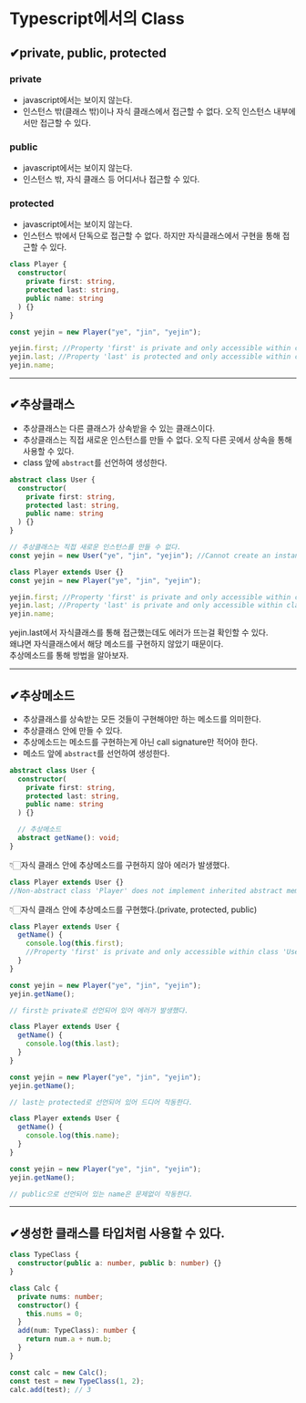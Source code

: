 # Typescript에서의 Class

## ✔private, public, protected

### private

- javascript에서는 보이지 않는다.
- 인스턴스 밖(클래스 밖)이나 자식 클래스에서 접근할 수 없다. 오직 인스턴스 내부에서만 접근할 수 있다.

### public

- javascript에서는 보이지 않는다.
- 인스턴스 밖, 자식 클래스 등 어디서나 접근할 수 있다.

### protected

- javascript에서는 보이지 않는다.
- 인스턴스 밖에서 단독으로 접근할 수 없다. 하지만 자식클래스에서 구현을 통해 접근할 수 있다.

```typescript
class Player {
  constructor(
    private first: string,
    protected last: string,
    public name: string
  ) {}
}

const yejin = new Player("ye", "jin", "yejin");

yejin.first; //Property 'first' is private and only accessible within class 'Player'.
yejin.last; //Property 'last' is protected and only accessible within class 'Player' and its subclasses.
yejin.name;
```

---

## ✔추상클래스

- 추상클래스는 다른 클래스가 상속받을 수 있는 클래스이다.
- 추상클래스는 직접 새로운 인스턴스를 만들 수 없다. 오직 다른 곳에서 상속을 통해 사용할 수 있다.
- class 앞에 `abstract`를 선언하여 생성한다.

```typescript
abstract class User {
  constructor(
    private first: string,
    protected last: string,
    public name: string
  ) {}
}

// 추상클래스는 직접 새로운 인스턴스를 만들 수 없다.
const yejin = new User("ye", "jin", "yejin"); //Cannot create an instance of an abstract class.

class Player extends User {}
const yejin = new Player("ye", "jin", "yejin");

yejin.first; //Property 'first' is private and only accessible within class 'Player'.
yejin.last; //Property 'last' is private and only accessible within class 'User'.
yejin.name;
```

yejin.last에서 자식클래스를 통해 접근했는데도 에러가 뜨는걸 확인할 수 있다.  
왜냐면 자식클래스에서 해당 메소드를 구현하지 않았기 때문이다.  
추상메소드를 통해 방법을 알아보자.

---

## ✔추상메소드

- 추상클래스를 상속받는 모든 것들이 구현해야만 하는 메소드를 의미한다.
- 추상클래스 안에 만들 수 있다.
- 추상메소드는 메소드를 구현하는게 아닌 call signature만 적어야 한다.
- 메소드 앞에 `abstract`를 선언하여 생성한다.

```typescript
abstract class User {
  constructor(
    private first: string,
    protected last: string,
    public name: string
  ) {}

  // 추상메소드
  abstract getName(): void;
}
```

👇🏻자식 클래스 안에 추상메소드를 구현하지 않아 에러가 발생했다.

```typescript
class Player extends User {}
//Non-abstract class 'Player' does not implement inherited abstract member 'getName' from class 'User'.
```

👇🏻자식 클래스 안에 추상메소드를 구현했다.(private, protected, public)

```typescript
class Player extends User {
  getName() {
    console.log(this.first);
    //Property 'first' is private and only accessible within class 'User'.
  }
}

const yejin = new Player("ye", "jin", "yejin");
yejin.getName();

// first는 private로 선언되어 있어 에러가 발생했다.
```

```typescript
class Player extends User {
  getName() {
    console.log(this.last);
  }
}

const yejin = new Player("ye", "jin", "yejin");
yejin.getName();

// last는 protected로 선언되어 있어 드디어 작동한다.
```

```typescript
class Player extends User {
  getName() {
    console.log(this.name);
  }
}

const yejin = new Player("ye", "jin", "yejin");
yejin.getName();

// public으로 선언되어 있는 name은 문제없이 작동한다.
```

---

## ✔생성한 클래스를 타입처럼 사용할 수 있다.

```typescript
class TypeClass {
  constructor(public a: number, public b: number) {}
}

class Calc {
  private nums: number;
  constructor() {
    this.nums = 0;
  }
  add(num: TypeClass): number {
    return num.a + num.b;
  }
}

const calc = new Calc();
const test = new TypeClass(1, 2);
calc.add(test); // 3
```
